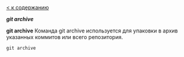 [< к содержанию](./readme.md)

***__git archive__***

__git archive__ Команда git archive используется для упаковки в архив указанных коммитов или всего репозитория.

```
git archive
```